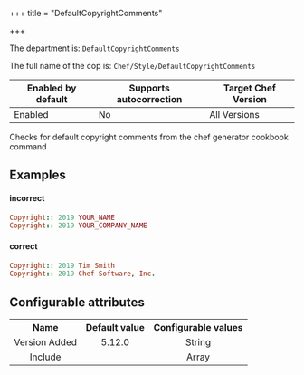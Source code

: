 +++
title = "DefaultCopyrightComments"

+++

<!-- This content is automatically generated. See https://github.com/chef/chef-web-docs/blob/main/generated/README.md -->

The department is: `DefaultCopyrightComments`

The full name of the cop is: `Chef/Style/DefaultCopyrightComments`

| Enabled by default | Supports autocorrection | Target Chef Version |
| --- | --- | --- |
| Enabled | No | All Versions |

Checks for default copyright comments from the chef generator cookbook command

## Examples


#### incorrect

```ruby
Copyright:: 2019 YOUR_NAME
Copyright:: 2019 YOUR_COMPANY_NAME
```

#### correct

```ruby
Copyright:: 2019 Tim Smith
Copyright:: 2019 Chef Software, Inc.
```

## Configurable attributes

<table>
<tbody><tr>
<th>Name</th>
<th>Default value</th>
<th>Configurable values</th>
</tr>
<tr>
<td style="text-align:center">Version Added</td>
<td style="text-align:center">5.12.0</td>
<td style="text-align:center">String</td>
</tr>
<tr><td style="text-align:center">Include</td>
<td style="text-align:center"><ul>
</ul>
</td>
<td style="text-align:center">Array</td>
</tr></tbody></table>
